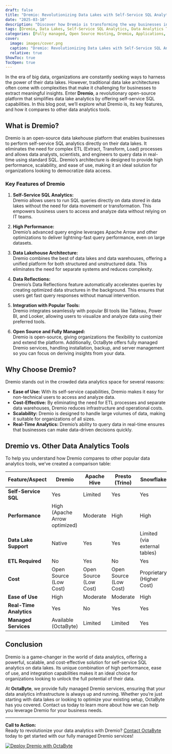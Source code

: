 ```yaml
---
draft: false
title: "Dremio: Revolutionizing Data Lakes with Self-Service SQL Analytics"
date: "2025-03-10"
description: "Discover how Dremio is transforming the way businesses interact with data lakes by offering self-service SQL analytics. Learn about its features, benefits, and how it compares to other data analytics tools in the market."
tags: [Dremio, Data Lakes, Self-Service SQL Analytics, Data Analytics Tools, Open Source Software, Big Data, Data Management, SQL-on-Hadoop, Data Lakehouse]
categories: [Fully managed, Open Source Hosting, Dremio, Applications, Analytics]
cover:
  image: images/cover.png
  caption: "Dremio: Revolutionizing Data Lakes with Self-Service SQL Analytics"
  relative: true
ShowToc: true
TocOpen: true
---
```



In the era of big data, organizations are constantly seeking ways to harness the power of their data lakes. However, traditional data lake architectures often come with complexities that make it challenging for businesses to extract meaningful insights. Enter **Dremio**, a revolutionary open-source platform that simplifies data lake analytics by offering self-service SQL capabilities. In this blog post, we’ll explore what Dremio is, its key features, and how it compares to other data analytics tools.

## What is Dremio?

Dremio is an open-source data lakehouse platform that enables businesses to perform self-service SQL analytics directly on their data lakes. It eliminates the need for complex ETL (Extract, Transform, Load) processes and allows data analysts, scientists, and engineers to query data in real-time using standard SQL. Dremio’s architecture is designed to provide high performance, scalability, and ease of use, making it an ideal solution for organizations looking to democratize data access.

### Key Features of Dremio

1. **Self-Service SQL Analytics:**  
   Dremio allows users to run SQL queries directly on data stored in data lakes without the need for data movement or transformation. This empowers business users to access and analyze data without relying on IT teams.

2. **High Performance:**  
   Dremio’s advanced query engine leverages Apache Arrow and other optimizations to deliver lightning-fast query performance, even on large datasets.

3. **Data Lakehouse Architecture:**  
   Dremio combines the best of data lakes and data warehouses, offering a unified platform for both structured and unstructured data. This eliminates the need for separate systems and reduces complexity.

4. **Data Reflections:**  
   Dremio’s Data Reflections feature automatically accelerates queries by creating optimized data structures in the background. This ensures that users get fast query responses without manual intervention.

5. **Integration with Popular Tools:**  
   Dremio integrates seamlessly with popular BI tools like Tableau, Power BI, and Looker, allowing users to visualize and analyze data using their preferred tools.

6. **Open Source and Fully Managed:**  
   Dremio is open-source, giving organizations the flexibility to customize and extend the platform. Additionally, OctaByte offers fully managed Dremio services, handling installation, backup, and server management so you can focus on deriving insights from your data.

## Why Choose Dremio?

Dremio stands out in the crowded data analytics space for several reasons:

- **Ease of Use:** With its self-service capabilities, Dremio makes it easy for non-technical users to access and analyze data.
- **Cost-Effective:** By eliminating the need for ETL processes and separate data warehouses, Dremio reduces infrastructure and operational costs.
- **Scalability:** Dremio is designed to handle large volumes of data, making it suitable for organizations of all sizes.
- **Real-Time Analytics:** Dremio’s ability to query data in real-time ensures that businesses can make data-driven decisions quickly.

## Dremio vs. Other Data Analytics Tools

To help you understand how Dremio compares to other popular data analytics tools, we’ve created a comparison table:

| Feature/Aspect         | Dremio                          | Apache Hive                   | Presto (Trino)                | Snowflake                     |
|------------------------|---------------------------------|-------------------------------|-------------------------------|-------------------------------|
| **Self-Service SQL**   | Yes                             | Limited                       | Yes                           | Yes                           |
| **Performance**        | High (Apache Arrow optimized)   | Moderate                      | High                          | High                          |
| **Data Lake Support**  | Native                          | Yes                           | Yes                           | Limited (via external tables) |
| **ETL Required**       | No                              | Yes                           | No                            | Yes                           |
| **Cost**               | Open Source (Low Cost)          | Open Source (Low Cost)        | Open Source (Low Cost)        | Proprietary (Higher Cost)     |
| **Ease of Use**        | High                            | Moderate                      | Moderate                      | High                          |
| **Real-Time Analytics**| Yes                             | No                            | Yes                           | Yes                           |
| **Managed Services**   | Available (OctaByte)            | Limited                       | Limited                       | Yes                           |

## Conclusion

Dremio is a game-changer in the world of data analytics, offering a powerful, scalable, and cost-effective solution for self-service SQL analytics on data lakes. Its unique combination of high performance, ease of use, and integration capabilities makes it an ideal choice for organizations looking to unlock the full potential of their data.

At **OctaByte**, we provide fully managed Dremio services, ensuring that your data analytics infrastructure is always up and running. Whether you’re just starting with data lakes or looking to optimize your existing setup, OctaByte has you covered. Contact us today to learn more about how we can help you leverage Dremio for your business needs.

---

**Call to Action:**  
Ready to revolutionize your data analytics with Dremio? [Contact OctaByte](https://octabyte.io) today to get started with our fully managed Dremio services!

[![Deploy Dremio with OctaByte](/images/deploy-on-octabyte.png)](https://octabyte.io/fully-managed-open-source-services/applications/analytics/dremio)